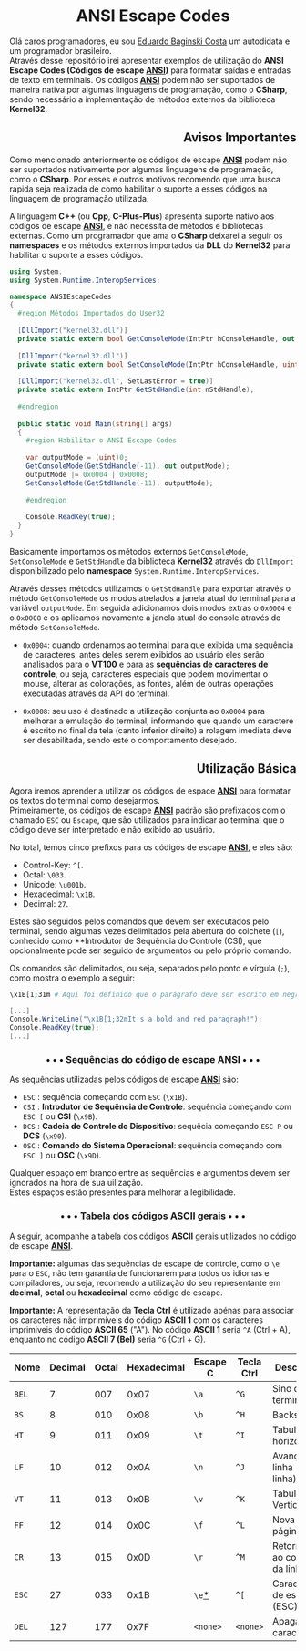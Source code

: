 [github]: https://github.com/eduardobaginskicosta
[facebook]: https://facebook.com/eduardobaginskicosta/
[twitter]: https://twitter.com/eduardobcosta7/
[instagram]: https://instagram.com/eduardobcosta7/
[medium]: https://eduardobcosta.medium.com/
[youtube]: https://youtube.com/@eduardobcosta/
[linkedin]: https://www.linkedin.com/in/eduardobaginskicosta/
[ansi]: https://pt.wikipedia.org/wiki/American_National_Standards_Institute

<!-- INTRODUÇÃO -->

<h1 align="center">ANSI Escape Codes</h1>

Olá caros programadores, eu sou [Eduardo Baginski Costa](github) um autodidata e um programador brasileiro.   
Através desse repositório irei apresentar exemplos de utilização do **ANSI Escape Codes (Códigos de escape [ANSI](ansi))** para formatar
saídas e entradas de texto em terminais. Os códigos **[ANSI](ansi)** podem não ser suportados de maneira nativa por algumas linguagens de
programação, como o **CSharp**, sendo necessário a implementação de métodos externos da biblioteca **Kernel32**.

<!-- AVISOS -->

<h2 align="right">Avisos Importantes</h2>

Como mencionado anteriormente os códigos de escape **[ANSI](ansi)** podem não ser suportados nativamente por algumas linguagens de programação,
como o **CSharp**. Por esses e outros motivos recomendo que uma busca rápida seja realizada de como habilitar o suporte a esses códigos na
linguagem de programação utilizada.   
   
A linguagem **C++** (ou **Cpp**, **C-Plus-Plus**) apresenta suporte nativo aos códigos de escape **[ANSI](ansi)**, e não necessita de métodos
e bibliotecas externas. Como um programador que ama o **CSharp** deixarei a seguir os **namespaces** e os métodos externos importados da **DLL** do
**Kernel32** para habilitar o suporte a esses códigos.

```csharp
using System.
using System.Runtime.InteropServices;

namespace ANSIEscapeCodes
{
  #region Métodos Importados do User32
  
  [DllImport("kernel32.dll")]
  private static extern bool GetConsoleMode(IntPtr hConsoleHandle, out uint lpMode);
  
  [DllImport("kernel32.dll")]
  private static extern bool SetConsoleMode(IntPtr hConsoleHandle, uint dwMode);
  
  [DllImport("kernel32.dll", SetLastError = true)]
  private static extern IntPtr GetStdHandle(int nStdHandle);
  
  #endregion
  
  public static void Main(string[] args)
  {
    #region Habilitar o ANSI Escape Codes
    
    var outputMode = (uint)0;
    GetConsoleMode(GetStdHandle(-11), out outputMode);
    outputMode |= 0x0004 | 0x0008;
    SetConsoleMode(GetStdHandle(-11), outputMode);
    
    #endregion
    
    Console.ReadKey(true);
  }
}
```

Basicamente importamos os métodos externos ```GetConsoleMode```, ```SetConsoleMode``` e ```GetStdHandle``` da biblioteca **Kernel32** através
do ```DllImport``` disponibilizado pelo **namespace** ```System.Runtime.InteropServices```.   
   
Através desses métodos utilizamos o ```GetStdHandle``` para exportar através o método ```GetConsoleMode``` os modos atrelados a janela atual do
terminal para a variável ```outputMode```. Em seguida adicionamos dois modos extras o ```0x0004``` e o ```0x0008``` e os aplicamos novamente a
janela atual do console através do método ```SetConsoleMode```.

- ```0x0004```: quando ordenamos ao terminal para que exibida uma sequência de caracteres, antes deles serem exibidos ao usuário eles serão analisados para o **VT100** e para as **sequências de caracteres de controle**, ou seja, caracteres especiais que podem movimentar o mouse, alterar as colorações, as fontes, além de outras operações executadas através da API do terminal.

- ```0x0008```: seu uso é destinado a utilização conjunta ao ```0x0004``` para melhorar a emulação do terminal, informando que quando um caractere é escrito no final da tela (canto inferior direito) a rolagem imediata deve ser desabilitada, sendo este o comportamento desejado.

<!-- BÁSICO -->

<h2 align="right">Utilização Básica</h2>

Agora iremos aprender a utilizar os códigos de espace **[ANSI](ansi)** para formatar os textos do terminal como desejarmos.   
Primeiramente, os códigos de escape **[ANSI](ansi)** padrão são prefixados com o chamado ```ESC``` ou ```Escape```, que são utilizados para
indicar ao terminal que o código deve ser interpretado e não exibido ao usuário.   
   
No total, temos cinco prefixos para os códigos de escape **[ANSI](ansi)**, e eles são:
- Control-Key: ```^[```.
- Octal: ```\033```.
- Unicode: ```\u001b```.
- Hexadecimal: ```\x1B```.
- Decimal: ```27```.

Estes são seguidos pelos comandos que devem ser executados pelo terminal, sendo algumas vezes delimitados pela abertura do colchete (```[```),
conhecido como **Introdutor de Sequência do Controle (CSI), que opcionalmente pode ser seguido de argumentos ou pelo próprio comando.   
   
Os comandos são delimitados, ou seja, separados pelo ponto e vírgula (```;```), como mostra o exemplo a seguir:
```sh
\x1B[1;31m # Aqui foi definido que o parágrafo deve ser escrito em negrito e com o texto em vermelho
```
```csharp
[...]
Console.WriteLine("\x1B[1;32mIt's a bold and red paragraph!");
Console.ReadKey(true);
[...]
```

<!-- SEQUÊNCIAS CÓDIGO ESCAPE ANSI  -->

<h3 align="center">• • • Sequências do código de escape ANSI • • •</h3>

As sequências utilizadas pelos códigos de escape **[ANSI](ansi)** são:
- ```ESC``` : sequência começando com ```ESC``` (```\x1B```).
- ```CSI``` : **Introdutor de Sequência de Controle**: sequência começando com ```ESC [``` ou **CSI** (```\x9B```).
- ```DCS``` : **Cadeia de Controle do Dispositivo**: sequêcia começando ```ESC P``` ou **DCS** (```\x90```).
- ```OSC``` : **Comando do Sistema Operacional**: sequência começando com ```ESC ]``` ou **OSC** (```\x9D```).

Qualquer espaço em branco entre as sequências e argumentos devem ser ignorados na hora de sua uilização.   
Estes espaços estão presentes para melhorar a legibilidade.

<!-- TABELA CÓDIGOS ASCII GERAIS -->

<h3 align="center">• • • Tabela dos códigos ASCII gerais • • •</h3>

A seguir, acompanhe a tabela dos códigos **ASCII** gerais utilizados no código de escape **[ANSI](ansi)**.   
   
**Importante:** algumas das sequências de escape de controle, como o ```\e``` para o ```ESC```, não tem garantia de funcionarem para todos os
idiomas e compiladores, ou seja, recomendo a utilização do seu representante em **decimal**, **octal** ou **hexadecimal** como código de escape.
   
**Importante:** A representação da **Tecla Ctrl** é utilizado apénas para associar os caracteres não imprimíveis do código **ASCII 1** com os
caracteres imprimiveis do código **ASCII 65** ("A"). No código **ASCII 1** seria ```^A``` (Ctrl + A), enquanto no código **ASCII 7 (Bel)** seria
```^G``` (Ctrl + G).

|**Nome**|**Decimal**|**Octal**|**Hexadecimal**|**Escape C**|**Tecla Ctrl**|**Descrição**|
| ----- | ------- | ----- | ---- | -------- | -------- | ------------------------------- |
| `BEL` | 7       | 007   | 0x07 | `\a`     | `^G`     | Sino do terminal.               |
| `BS`  | 8       | 010   | 0x08 | `\b`     | `^H`     | Backspace.                      |
| `HT`  | 9       | 011   | 0x09 | `\t`     | `^I`     | Tabulação horizontal.           |
| `LF`  | 10      | 012   | 0x0A | `\n`     | `^J`     | Avançar linha (nova linha).     |
| `VT`  | 11      | 013   | 0x0B | `\v`     | `^K`     | Tabulação Vertical.             |
| `FF`  | 12      | 014   | 0x0C | `\f`     | `^L`     | Nova página.                    |
| `CR`  | 13      | 015   | 0x0D | `\r`     | `^M`     | Retornar ao começo da linha.    |
| `ESC` | 27      | 033   | 0x1B | `\e`[*](#escape) | `^[` | Caractere de escape (ESC).  |
| `DEL` | 127     | 177   | 0x7F | `<none>` | `<none>` | Apagar o caractere.             |
